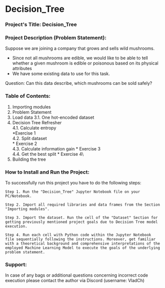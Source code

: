 # Decision_Tree

### Project's Title: Decision_Tree


### Project Description (Problem Statement): 
Suppose we are joining a company that grows and sells wild mushrooms.

* Since not all mushrooms are edible, we would like to be able to tell whether a given mushroom is edible or poisonous based on its physical attributes
* We have some existing data to use for this task.

Question: Can this data describe, which mushrooms can be sold safely?


### Table of Contents:
1. Importing modules
2. Problem Statement
3. Load data
    3.1. One hot-encoded dataset
4. Decision Tree Refresher\
   4.1. Calculate entropy\
        *Exercise 1\
   4.2. Split dataset\
        * Exercise 2\
   4.3. Calculate information gain
        * Exercise 3\
   4.4. Get the best split
        * Exercise 4\
5. Building the tree




### How to Install and Run the Project:

To successfully run this project you have to do the following steps:

	Step 1. Run the "Decision_Tree" Jupyter Notebook file on your PC/Notebook.

	Step 2. Import all required libraries and data frames from the Section "Importing modules".

	Step 3. Import the dataset. Run the cell of the "Dataset" Section for getting previously mentioned project goals due to Decision Tree model execution.

	Step 4. Run each cell with Python code within the Jupyter Notebook file sequentially following the instructions. Moreover, get familiar with a theoretical background and comprehensive interpretations of the employed Machine Learning Model to execute the goals of the underlying problem statement.


### Support:

In case of any bags or additional questions concerning incorrect code execution please contact the author via Discord (username: VladCh)
